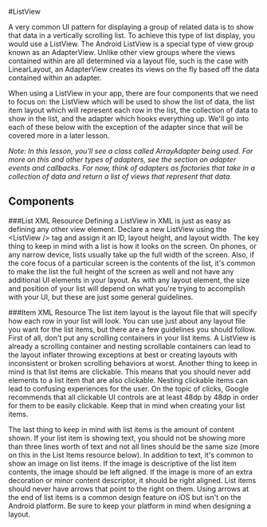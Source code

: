 #ListView

A very common UI pattern for displaying a group of related data is to show that data in a vertically scrolling list. To achieve this type of list display, you would use a ListView. The Android ListView is a special type of view group known as an AdapterView. Unlike other view groups where the views contained within are all determined via a layout file, such is the case with LinearLayout, an AdapterView creates its views on the fly based off the data contained within an adapter.

When using a ListView in your app, there are four components that we need to focus on: the ListView which will be used to show the list of data, the list item layout which will represent each row in the list, the collection of data to show in the list, and the adapter which hooks everything up. We'll go into each of these below with the exception of the adapter since that will be covered more in a later lesson.

*Note: In this lesson, you'll see a class called ArrayAdapter being used. For more on this and other types of adapters, see the section on adapter events and callbacks. For now, think of adapters as factories that take in a collection of data and return a list of views that represent that data.*

## Components

###List XML Resource
Defining a ListView in XML is just as easy as defining any other view element. Declare a new ListView using the &lt;ListView /&gt; tag and assign it an ID, layout height, and layout width. The key thing to keep in mind with a list is how it looks on the screen. On phones, or any narrow device, lists usually take up the full width of the screen. Also, if the core focus of a particular screen is the contents of the list, it's common to make the list the full height of the screen as well and not have any additional UI elements in your layout. As with any layout element, the size and position of your list will depend on what you're trying to accomplish with your UI, but these are just some general guidelines.

###Item XML Resource
The list item layout is the layout file that will specify how each row in your list will look. You can use just about any layout file you want for the list items, but there are a few guidelines you should follow. First of all, don't put any scrolling containers in your list items. A ListView is already a scrolling container and nesting scrollable containers can lead to the layout inflater throwing exceptions at best or creating layouts with inconsistent or broken scrolling behaviors at worst. Another thing to keep in mind is that list items are clickable. This means that you should never add elements to a list item that are also clickable. Nesting clickable items can lead to confusing experiences for the user. On the topic of clicks, Google recommends that all clickable UI controls are at least 48dp by 48dp in order for them to be easily clickable. Keep that in mind when creating your list items.

The last thing to keep in mind with list items is the amount of content shown. If your list item is showing text, you should not be showing more than three lines worth of text and not all lines should be the same size (more on this in the List Items resource below). In addition to text, it's common to show an image on list items. If the image is descriptive of the list item contents, the image should be left aligned. If the image is more of an extra decoration or minor content descriptor, it should be right aligned. List items should never have arrows that point to the right on them. Using arrows at the end of list items is a common design feature on iOS but isn't on the Android platform. Be sure to keep your platform in mind when designing a layout.